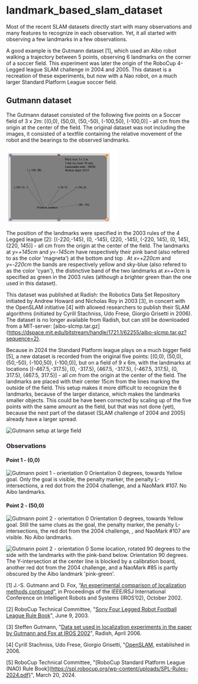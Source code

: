 # landmark_based_slam_dataset

Most of the recent SLAM datasets directly start with many observations and many features to recognize in each observation. Yet, it all started with observing a few landmarks in a few observations.

A good example is the Gutmann dataset [1], which used an Aibo robot walking a trajectory between 5 points, observing 6 landmarks on the corner of a soccer field. This experiment was later the origin of the RoboCup 4-Legged league SLAM challenge in 2004 and 2005.
This dataset is a recreation of these experiments, but now with a Nao robot, on a much larger Standard Platform League soccer field.

## Gutmann dataset

The Gutmann dataset consisted of the following five points on a Soccer field of 3 x 2m: [(0,0), (50,0), (50,-50), (-100,50), (-100,0)] - all cm from the origin at the center of the field. The original dataset was not including the images, it consisted of a textfile containing the relative movement of the robot and the bearings to the observed landmarks.

 <img src="./setup/fieldSetup.png" alt="Gutmann field setup" width="300"/>

The position of the landmarks were specified in the 2003 rules of the 4 Legged league [2]: [(-220,-145), (0, -145), (220, -145), (-220, 145), (0, 145), (220, 145)] - all cm from the origin at the center of the field. The landmarks at   *y=+145cm* and *y=-145cm*  have respectively their pink band (also refered to as the color 'magneta') at the bottom and top . At *x=+220cm* and *y=-220cm* the bands are respectively  yellow and sky-blue (also refered to as the color 'cyan'), the distinctive band of the two landmarks at *x=+0cm* is specified as green in the 2003 rules (although a brighter green than the one used in this dataset).

This dataset was published at Radish: the Robotics Data Set Repository initiated by Andrew Howard and Nicholas Roy in 2003 [3], in concert with the OpenSLAM initiative [4] with allowed researchers to publish their SLAM algorithms (initiated by Cyrill Stachniss, Udo Frese, Giorgio Grisetti in 2006). The dataset is no longer available from Radish, but can still be downloaded from a MIT-server: [aibo-slcmp.tar.gz]{https://dspace.mit.edu/bitstream/handle/1721.1/62255/aibo-slcmp.tar.gz?sequence=2}.

Because in 2024 the Standard Platform league plays on a much bigger field [5], a new dataset is recorded from the original five points: [(0,0), (50,0), (50,-50), (-100,50), (-100,0)], but on a field of 9 x 6m, with the landmarks at locations [(-467.5,-317.5), (0, -317.5), (467.5, -317.5), (-467.5, 317.5), (0, 317.5), (467.5, 317.5)] - all cm from the origin at the center of the field. The landmarks are placed with their center 15cm from the lines marking the outside of the field. This setup makes it more difficult to recognize the 6 landmarks, because of the larger distance, which makes the landmarks smaller objects. 
This could be have been corrected by scaling up of the five points with the same amount as the field, but that was not done (yet), because the next part of the dataset (SLAM challenge of 2004 and 2005) already have a larger spread.

<img src="https://staff.science.uva.nl/a.visser/research/nao/2024/TechnicalFieldWithTags.jpg" alt="Gutmann setup at large field" width="600"/>

### Observations

#### Point 1 - (0,0)

<img src="https://staff.science.uva.nl/a.visser/research/nao/2024/first_recording/guttmann1b.png" alt="Gutmann point 1 - orientation 0" width="300"/> Orientation 0 degrees, towards Yellow goal. Only the goal is visible, the penalty marker, the penalty L-intersections, a red dot from the 2004 challenge, and a NaoMark #107. No Aibo landmarks. 

#### Point 2 - (50,0)

<img src="https://staff.science.uva.nl/a.visser/research/nao/2024/first_recording/guttmann2b.png" alt="Gutmann point 2 - orientation 0" width="300"/> Orientation 0 degrees, towards Yellow goal. Still the same clues as the goal, the penalty marker, the penalty L-intersections, the red dot from the 2004 challenge, , and NaoMark #107 are visible. No Aibo landmarks.

<img src="https://staff.science.uva.nl/a.visser/research/nao/2024/first_recording/guttmann2b.png" alt="Gutmann point 2 - orientation 0" width="300"/> Some location, rotated 90 degrees to the side with the landmarks with the pink-band below. Orientation 90 degrees. The Y-intersection at the center line is blocked by a calibration board, another red dot from the 2004 challenge, and a NaoMark #85 is partly obscured by the Aibo landmark 'pink-green'.


[1]  J.-S. Gutmann and D. Fox, “[An experimental comparison of localization methods continued](https://web.archive.org/web/20060105074037id_/http://www.informatik.uni-freiburg.de:80/~gutmann/papers/gutmann-fox-iros02.pdf)”, in Proceedings of the IEEE/RSJ International Conference on Intelligent Robots and Systems (IROS’02), October 2002.

[2] RoboCup Technical Committee, "[Sony Four Legged Robot Football League Rule Book](https://spl.robocup.org/wp-content/uploads/downloads/Rules2003.pdf)", June 9, 2003.

[3] Steffen Gutmann, "[Data set used in localization experiments in the paper by Gutmann and Fox at IROS 2002](https://web.archive.org/web/20130201081843/http://cres.usc.edu:80/radishrepository/view-one.php?name=comparison_of_self-localization_methods_continued)", Radish, April 2006.

[4] Cyrill Stachniss, Udo Frese, Giorgio Grisetti, "[OpenSLAM](https://openslam-org.github.io/links.html), established in 2006.

[5] RoboCup Technical Committee, "[RoboCup Standard Platform League (NAO) Rule Book]{https://spl.robocup.org/wp-content/uploads/SPL-Rules-2024.pdf}", March 20, 2024.
